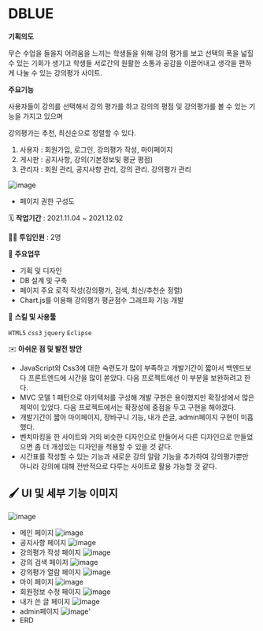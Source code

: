 # **DBLUE**

**기획의도**

무슨 수업을 들을지 어려움을 느끼는 학생들을 위해 강의 평가를 보고 선택의 폭을 넓힐 수 있는 기회가 생기고 학생들 서로간의 원활한 소통과 공감을 이끌어내고 생각을 편하게 나눌 수 있는 강의평가 사이트.

**주요기능**

사용자들이 강의를 선택해서 강의 평가를 하고 강의의 평점 및 강의평가를 볼 수 있는 기능을 가지고 있으며

강의평가는 추천, 최신순으로 정렬할 수 있다.

1. 사용자 :  회원가입, 로그인, 강의평가 작성, 마이페이지
2. 게시판 :  공지사항, 강의(기본정보및 평균 평점)
3. 관리자 :  회원 관리, 공지사항 관리, 강의 관리. 강의평가 관리

![image](https://user-images.githubusercontent.com/111633448/207930491-913f5867-1445-4f04-a8da-3d4a77b327a0.png)
- 페이지 권한 구성도

🗓️ **작업기간** : 2021.11.04 ~ 2021.12.02

👨‍💻 **투입인원** : 2명

📒 **주요업무** 

- 기획 및 디자인
- DB 설계 및 구축
- 페이지 주요 로직 작성(강의평가, 검색, 최신/추천순 정렬)
- Chart.js를 이용해 강의평가 평균점수 그래프화 기능 개발

🌱 **스킬 및 사용툴**

`HTML5` `css3` `jquery` `Eclipse`

✉️ **아쉬운 점 및 발전 방안**

- JavaScript와 Css3에 대한 숙련도가 많이 부족하고 개발기간이 짧아서 백엔드보다 프론트엔드에 시간을 많이 쏟았다. 다음 프로젝트에선 이 부분을 보완하려고 한다.
- MVC 모델 1 패턴으로 아키텍처를 구성해 개발 구현은 용이했지만 확장성에서 많은 제약이 있었다. 다음 프로젝트에서는 확장성에 중점을 두고 구현을 해야겠다.
- 개발기간이 짧아 마이페이지, 장바구니 기능, 내가 쓴글, admin페이지 구현이 미흡했다.
- 벤치마킹을 한 사이트와 거의 비슷한 디자인으로 만들어서 다른 디자인으로 만들었으면 좀 더 개성있는 디자인을 적용할 수 있을 것 같다.
- 시간표를 작성할 수 있는 기능과 새로운 강의 알람 기능을 추가하여 강의평가뿐만 아니라 강의에 대해 전반적으로 다루는 사이트로 활용 가능할 것 같다.

🖌️ **UI 및 세부 기능 이미지**
---
![image](https://user-images.githubusercontent.com/111633448/207930962-eb63c6fe-b612-4db4-a024-38517388c9f7.png)
* 메인 페이지
![image](https://user-images.githubusercontent.com/111633448/207931065-c156e677-2f19-459a-8087-3d785555e904.png)
* 공지사항 페이지
![image](https://user-images.githubusercontent.com/111633448/207930671-ae4d269a-cdf1-4db9-a04d-662263ea5622.png)
* 강의평가 작성 페이지
![image](https://user-images.githubusercontent.com/111633448/207931221-cd79e488-d07b-438b-ad4f-8bc791253624.png)
* 강의 검색 페이지
![image](https://user-images.githubusercontent.com/111633448/207931237-2e81e9aa-48ef-45ae-be0a-6a56d2541407.png)
* 강의평가 열람 페이지
![image](https://user-images.githubusercontent.com/111633448/207932900-8726ec25-834c-4b34-9a53-aef354368d34.png)
* 마이 페이지
![image](https://user-images.githubusercontent.com/111633448/207932981-8a0e3ebb-4349-4cf8-ac7c-f85f776d7f8e.png)
* 회원정보 수정 페이지
![image](https://user-images.githubusercontent.com/111633448/207933553-9dea6eed-a733-4a1a-8d64-8d64f2c26a15.png)
* 내가 쓴 글 페이지
![image](https://user-images.githubusercontent.com/111633448/207933796-83ce635c-3532-439d-9d4f-e5411a74caf7.png)
* admin페이지
![image](https://user-images.githubusercontent.com/111633448/207934498-e69cba9b-2dd8-4d81-bdb9-82181db326d5.png)'
* ERD
